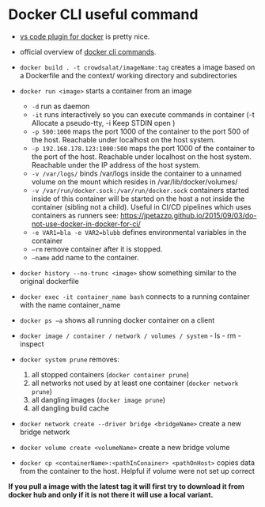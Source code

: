 # Docker CLI useful command

- [vs code plugin for docker](https://marketplace.visualstudio.com/items?itemName=ms-azuretools.vscode-docker) is pretty nice.
- official overview of [docker cli commands](https://docs.docker.com/engine/reference/commandline/docker/).

- `docker build . -t crowdsalat/imageName:tag` creates a image based on a Dockerfile and the context/ working directory and subdirectories
- `docker run <image>` starts a container from an image
    - `-d` run as daemon
    - `-it` runs interactively so you can execute commands in container (-t Allocate a pseudo-tty, -i Keep STDIN open )
    - `-p 500:1000` maps the port 1000 of the container to the port 500 of the host. Reachable under localhost on the host system.
    - `-p 192.168.178.123:1000:500` maps the port 1000 of the container to the port of the host. Reachable under localhost on the host system. Reachable under the IP address of the host system.
    - `-v /var/logs/` binds /var/logs inside the container to a unnamed volume on the mount which resides in /var/lib/docker/volumes/
    - `-v /var/run/docker.sock:/var/run/docker.sock` containers started inside of this container will be started on the host a not inside the container (sibling not a child). Useful in CI/CD pipelines which uses containers as runners see: https://jpetazzo.github.io/2015/09/03/do-not-use-docker-in-docker-for-ci/
    - `-e VAR1=bla -e VAR2=blubb` defines environmental variables in the container
    - `—rm` remove container after it is stopped.
    - `—name` add name to the container.
- `docker history --no-trunc <image>` show something similar to the original dockerfile
- `docker exec -it container_name bash` connects to a running container with the name container_name
- `docker ps −a` shows all running docker container on a client
- `docker image / container / network / volumes / system`
      - ls
      - rm
      - inspect
- `docker system prune` removes:
    1. all stopped containers (`docker container prune`)
    2. all networks not used by at least one container (`docker network prune`)
    3. all dangling images (`docker image prune`)
    4. all dangling build cache
- `docker network create --driver bridge <bridgeName>` create a new bridge network
- `docker volume create <volumeName>` create a new bridge volume
- `docker cp <containerName>:<pathInConainer> <pathOnHost>`  copies data from the container to the host. Helpful if volume were not set up correct 


**If you pull a image with the latest tag it will first try to download it from docker hub and only if it is not there it will use a local variant.**
